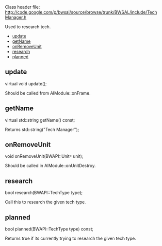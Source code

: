 Class header file: http://code.google.com/p/bwsal/source/browse/trunk/BWSAL/include/TechManager.h

Used to research tech.

  * [update](#update.md)
  * [getName](#getName.md)
  * [onRemoveUnit](#onRemoveUnit.md)
  * [research](#research.md)
  * [planned](#planned.md)

## update ##
virtual void update();

Should be called from AIModule::onFrame.

## getName ##
virtual std::string getName() const;

Returns std::string("Tech Manager");

## onRemoveUnit ##
void onRemoveUnit(BWAPI::Unit`*` unit);

Should be called in AIModule::onUnitDestroy.

## research ##
bool research(BWAPI::TechType type);

Call this to research the given tech type.

## planned ##
bool planned(BWAPI::TechType type) const;

Returns true if its currently trying to research the given tech type.